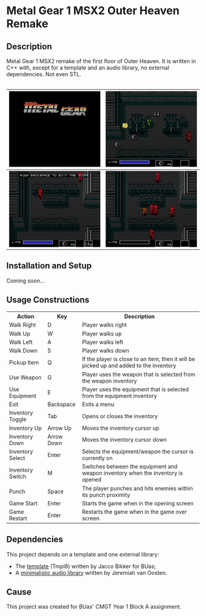 <h1>Metal Gear 1 MSX2 Outer Heaven Remake</h1>
<h2>Description</h2>
Metal Gear 1 MSX2 remake of the first floor of Outer Heaven. It is written in C++ with, except for a template and an audio library, no external dependencies. Not even STL.
<br><br>
<table>
  <tr>
    <th><img src="examples/opening.png" alt="Opening screen"></th>
    <th><img src="examples/landmine.png" alt="Opening screen"></th>
  </tr>
  <tr>
    <th><img src="examples/scope.png" alt="Opening screen"></th>
    <th><img src="examples/gameover.png" alt="Opening screen"></th>
  </tr>
</table>
<h2>Installation and Setup</h2>
Coming soon...
<h2>Usage Constructions</h2>
<table>
  <tr>
    <th>Action</th>
    <th>Key</th>
    <th>Description</th>
  </tr>
  <tr>
    <td>Walk Right</td>
    <td>D</td>
    <td>Player walks right</td>
  </tr>
  <tr>
    <td>Walk Up</td>
    <td>W</td>
    <td>Player walks up</td>
  </tr>
  <tr>
    <td>Walk Left</td>
    <td>A</td>
    <td>Player walks left</td>
  </tr>
  <tr>
    <td>Walk Down</td>
    <td>S</td>
    <td>Player walks down</td>
  </tr>
  <tr>
    <td>Pickup Item</td>
    <td>Q</td>
    <td>If the player is close to an item, then it will be picked up and added to the inventory</td>
  </tr>
  <tr>
    <td>Use Weapon</td>
    <td>G</td>
    <td>Player uses the weapon that is selected from the weapon inventory</td>
  </tr>
  <tr>
    <td>Use Equipment</td>
    <td>E</td>
    <td>Player uses the equipment that is selected from the equipment inventory</td>
  </tr>
  <tr>
    <td>Exit</td>
    <td>Backspace</td>
    <td>Exits a menu</td>
  </tr>
  <tr>
    <td>Inventory Toggle</td>
    <td>Tab</td>
    <td>Opens or closes the inventory</td>
  </tr>
  <tr>
    <td>Inventory Up</td>
    <td>Arrow Up</td>
    <td>Moves the inventory cursor up</td>
  </tr>
  <tr>
    <td>Inventory Down</td>
    <td>Arrow Down</td>
    <td>Moves the inventory cursor down</td>
  </tr>
  <tr>
    <td>Inventory Select</td>
    <td>Enter</td>
    <td>Selects the equipment/weapon the cursor is currently on</td>
  </tr>
  <tr>
    <td>Inventory Switch</td>
    <td>M</td>
    <td>Switches between the equipment and weapon inventory when the inventory is opened</td>
  </tr>
  <tr>
    <td>Punch</td>
    <td>Space</td>
    <td>The player punches and hits enemies within its punch proximity</td>
  </tr>
  <tr>
    <td>Game Start</td>
    <td>Enter</td>
    <td>Starts the game when in the opening screen</td>
  </tr>
  <tr>
    <td>Game Restart</td>
    <td>Enter</td>
    <td>Restarts the game when in the game over screen</td>
  </tr>
</table>
<h2>Dependencies</h2>
This project depends on a template and one external library:
<ul>
  <li>The <a href="https://github.com/jbikker/tmpl8">template</a> (Tmpl8) written by Jacco Bikker for BUas;</li>
  <li>A <a href="https://github.com/jpvanoosten/Audio">minimalistic audio library</a> written by Jeremiah van Oosten.</li>
</ul>
<h2>Cause</h2>
This project was created for BUas' CMGT Year 1 Block A assignment.

